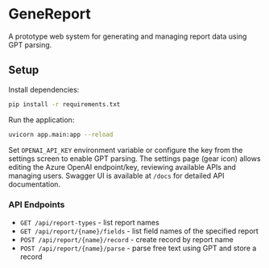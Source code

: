 # GeneReport

A prototype web system for generating and managing report data using GPT parsing.

## Setup

Install dependencies:
```bash
pip install -r requirements.txt
```

Run the application:
```bash
uvicorn app.main:app --reload
```

Set `OPENAI_API_KEY` environment variable or configure the key from the settings screen to enable GPT parsing.
The settings page (gear icon) allows editing the Azure OpenAI endpoint/key, reviewing available APIs and managing users.
Swagger UI is available at `/docs` for detailed API documentation.

### API Endpoints

- `GET /api/report-types` - list report names
- `GET /api/report/{name}/fields` - list field names of the specified report
- `POST /api/report/{name}/record` - create record by report name
- `POST /api/report/{name}/parse` - parse free text using GPT and store a record
